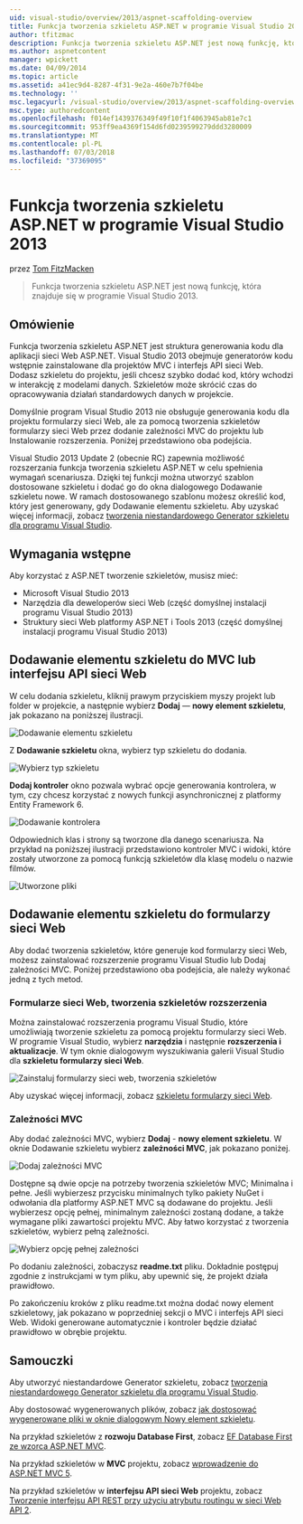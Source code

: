 ```yaml
---
uid: visual-studio/overview/2013/aspnet-scaffolding-overview
title: Funkcja tworzenia szkieletu ASP.NET w programie Visual Studio 2013 | Dokumentacja firmy Microsoft
author: tfitzmac
description: Funkcja tworzenia szkieletu ASP.NET jest nową funkcję, która znajduje się w programie Visual Studio 2013.
ms.author: aspnetcontent
manager: wpickett
ms.date: 04/09/2014
ms.topic: article
ms.assetid: a41ec9d4-8287-4f31-9e2a-460e7b7f04be
ms.technology: ''
msc.legacyurl: /visual-studio/overview/2013/aspnet-scaffolding-overview
msc.type: authoredcontent
ms.openlocfilehash: f014ef1439376349f49f10f1f4063945ab81e7c1
ms.sourcegitcommit: 953ff9ea4369f154d6fd0239599279ddd3280009
ms.translationtype: MT
ms.contentlocale: pl-PL
ms.lasthandoff: 07/03/2018
ms.locfileid: "37369095"
---
```

<a name="aspnet-scaffolding-in-visual-studio-2013"></a>Funkcja tworzenia szkieletu ASP.NET w programie Visual Studio 2013
====================
przez [Tom FitzMacken](https://github.com/tfitzmac)

> Funkcja tworzenia szkieletu ASP.NET jest nową funkcję, która znajduje się w programie Visual Studio 2013.


## <a name="overview"></a>Omówienie

Funkcja tworzenia szkieletu ASP.NET jest struktura generowania kodu dla aplikacji sieci Web ASP.NET. Visual Studio 2013 obejmuje generatorów kodu wstępnie zainstalowane dla projektów MVC i interfejs API sieci Web. Dodasz szkieletu do projektu, jeśli chcesz szybko dodać kod, który wchodzi w interakcję z modelami danych. Szkieletów może skrócić czas do opracowywania działań standardowych danych w projekcie.

Domyślnie program Visual Studio 2013 nie obsługuje generowania kodu dla projektu formularzy sieci Web, ale za pomocą tworzenia szkieletów formularzy sieci Web przez dodanie zależności MVC do projektu lub Instalowanie rozszerzenia. Poniżej przedstawiono oba podejścia.

Visual Studio 2013 Update 2 (obecnie RC) zapewnia możliwość rozszerzania funkcja tworzenia szkieletu ASP.NET w celu spełnienia wymagań scenariusza. Dzięki tej funkcji można utworzyć szablon dostosowane szkieletu i dodać go do okna dialogowego Dodawanie szkieletu nowe. W ramach dostosowanego szablonu możesz określić kod, który jest generowany, gdy Dodawanie elementu szkieletu. Aby uzyskać więcej informacji, zobacz [tworzenia niestandardowego Generator szkieletu dla programu Visual Studio](https://go.microsoft.com/fwlink/p/?LinkId=395029).

## <a name="prerequisites"></a>Wymagania wstępne

Aby korzystać z ASP.NET tworzenie szkieletów, musisz mieć:

- Microsoft Visual Studio 2013
- Narzędzia dla deweloperów sieci Web (część domyślnej instalacji programu Visual Studio 2013)
- Struktury sieci Web platformy ASP.NET i Tools 2013 (część domyślnej instalacji programu Visual Studio 2013)

## <a name="add-a-scaffolded-item-to-mvc-or-web-api"></a>Dodawanie elementu szkieletu do MVC lub interfejsu API sieci Web

W celu dodania szkieletu, kliknij prawym przyciskiem myszy projekt lub folder w projekcie, a następnie wybierz **Dodaj** — **nowy element szkieletu**, jak pokazano na poniższej ilustracji.

![Dodawanie elementu szkieletu](aspnet-scaffolding-overview/_static/image1.png)

Z **Dodawanie szkieletu** okna, wybierz typ szkieletu do dodania.

![Wybierz typ szkieletu](aspnet-scaffolding-overview/_static/image2.png)

**Dodaj kontroler** okno pozwala wybrać opcje generowania kontrolera, w tym, czy chcesz korzystać z nowych funkcji asynchronicznej z platformy Entity Framework 6.

![Dodawanie kontrolera](aspnet-scaffolding-overview/_static/image3.png)

Odpowiednich klas i strony są tworzone dla danego scenariusza. Na przykład na poniższej ilustracji przedstawiono kontroler MVC i widoki, które zostały utworzone za pomocą funkcją szkieletów dla klasę modelu o nazwie filmów.

![Utworzone pliki](aspnet-scaffolding-overview/_static/image4.png)

## <a name="add-a-scaffolded-item-to-web-forms"></a>Dodawanie elementu szkieletu do formularzy sieci Web

Aby dodać tworzenia szkieletów, które generuje kod formularzy sieci Web, możesz zainstalować rozszerzenie programu Visual Studio lub Dodaj zależności MVC. Poniżej przedstawiono oba podejścia, ale należy wykonać jedną z tych metod.

### <a name="web-forms-scaffolding-extension"></a>Formularze sieci Web, tworzenia szkieletów rozszerzenia

Można zainstalować rozszerzenia programu Visual Studio, które umożliwiają tworzenie szkieletu za pomocą projektu formularzy sieci Web. W programie Visual Studio, wybierz **narzędzia** i następnie **rozszerzenia i aktualizacje**. W tym oknie dialogowym wyszukiwania galerii Visual Studio dla **szkieletu formularzy sieci Web**.

![Zainstaluj formularzy sieci web, tworzenia szkieletów](aspnet-scaffolding-overview/_static/image5.png)

Aby uzyskać więcej informacji, zobacz [szkieletu formularzy sieci Web](https://go.microsoft.com/fwlink/p/?LinkId=396478).

### <a name="mvc-dependencies"></a>Zależności MVC

Aby dodać zależności MVC, wybierz **Dodaj** - **nowy element szkieletu**. W oknie Dodawanie szkieletu wybierz **zależności MVC**, jak pokazano poniżej.

![Dodaj zależności MVC](aspnet-scaffolding-overview/_static/image6.png)

Dostępne są dwie opcje na potrzeby tworzenia szkieletów MVC; Minimalna i pełne. Jeśli wybierzesz przycisku minimalnych tylko pakiety NuGet i odwołania dla platformy ASP.NET MVC są dodawane do projektu. Jeśli wybierzesz opcję pełnej, minimalnym zależności zostaną dodane, a także wymagane pliki zawartości projektu MVC. Aby łatwo korzystać z tworzenia szkieletów, wybierz pełną zależności.

![Wybierz opcję pełnej zależności](aspnet-scaffolding-overview/_static/image7.png)

Po dodaniu zależności, zobaczysz **readme.txt** pliku. Dokładnie postępuj zgodnie z instrukcjami w tym pliku, aby upewnić się, że projekt działa prawidłowo.

Po zakończeniu kroków z pliku readme.txt można dodać nowy element szkieletowy, jak pokazano w poprzedniej sekcji o MVC i interfejs API sieci Web. Widoki generowane automatycznie i kontroler będzie działać prawidłowo w obrębie projektu.

## <a name="tutorials"></a>Samouczki

Aby utworzyć niestandardowe Generator szkieletu, zobacz [tworzenia niestandardowego Generator szkieletu dla programu Visual Studio](https://go.microsoft.com/fwlink/p/?LinkId=395029).

Aby dostosować wygenerowanych plików, zobacz [jak dostosować wygenerowane pliki w oknie dialogowym Nowy element szkieletu](https://blogs.msdn.com/b/webdev/archive/2013/12/26/how-to-customize-the-generated-files-from-the-new-scaffolded-item-dialog.aspx).

Na przykład szkieletów z **rozwoju Database First**, zobacz [EF Database First ze wzorca ASP.NET MVC](../../../mvc/overview/getting-started/database-first-development/setting-up-database.md).

Na przykład szkieletów w **MVC** projektu, zobacz [wprowadzenie do ASP.NET MVC 5](../../../mvc/overview/getting-started/introduction/getting-started.md).

Na przykład szkieletów w **interfejsu API sieci Web** projektu, zobacz [Tworzenie interfejsu API REST przy użyciu atrybutu routingu w sieci Web API 2](../../../web-api/overview/web-api-routing-and-actions/create-a-rest-api-with-attribute-routing.md).
